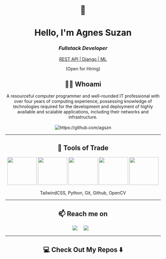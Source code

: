 <h1 align="center"> 👋 </h1>
<div align="center">
    <h1><b>Hello, I'm Agnes Suzan</b></h1>
    <h3><i>Fullstack Developer</i></h3>
    <span><u>REST API | Django | ML </u> </span>
</div>
<p align="center"> (Open for Hiring)</p>

<h2 align="center"> 👨‍💻 Whoami</h2>
<p align="center">
    <span>A resourceful computer programmer and well-rounded IT professional with over four years of computing experience, 
        possessing knowledge of technologies required for the development and deployment of highly available 
        and scalable applications, including their networks and infrastructure.</span>
  <br> <br>
  <img src="https://komarev.com/ghpvc/?username=agszn" alt="https://github.com/agszn" />
</p>

<hr>

<h2 align="center"> 🔭 Tools of Trade</h2>
<p align="center">
    <img src="https://icts.io/wp-content/uploads/2020/04/django_final.png" alt="" width="95px" height="90px">
    <img src="[https://specials-images.forbesimg.com/imageserve/1160013652/960x0.jpg?fit=scale](https://th.bing.com/th/id/OIP.S-SYtYzIhgPRnmRd8yWH4gAAAA?pid=ImgDet&rs=1)" alt="" width="95px" height="90px">
    <img src="https://www.cloudesign.com/wp-content/themes/nex/assets/images/technologies/backendthree/Flask.png" alt="" width="95px" height="90px">
    <img src="https://www.payoda.com/wp-content/uploads/2021/05/1_mbP4Bjrs8Hshx7IgjsUNSg.jpeg" alt="" width="95px" height="90px">
    <img src="https://p7.hiclipart.com/preview/905/45/226/scikit-learn-python-scikit-image-logo-brand-learning.jpg" alt="" width="95px" height="90px">
</p>
<p align="center">TailwindCSS, Python, Git, Github, OpenCV</p>

<hr>

<h2  align="center">📫 Reach me on</h2>
<p align="center">
  <a target="_blank"href=""><img src="https://img.shields.io/badge/linkedin-%230077B5.svg?&style=for-the-badge&logo=linkedin&logoColor=white" /></a>&nbsp;&nbsp;&nbsp;&nbsp;
  <a href="mailto:suzanagnes00@gmail.com?subject=Hello%20Agnes Suzan,%20From%20Github"><img src="https://img.shields.io/badge/gmail-%23D14836.svg?&style=for-the-badge&logo=gmail&logoColor=white" /></a>&nbsp;&nbsp;&nbsp;&nbsp;
</p>

<hr>

<h2  align="center">💻 Check Out My Repos ⬇️ </h2>
